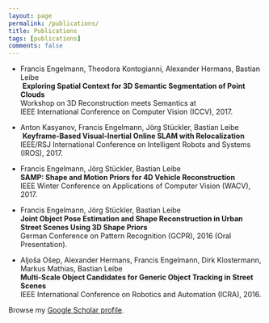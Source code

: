 ```yaml
---
layout: page
permalink: /publications/
title: Publications
tags: [publications]
comments: false
---
```


* Francis Engelmann, Theodora Kontogianni, Alexander Hermans, Bastian Leibe  
  __Exploring Spatial Context for 3D Semantic Segmentation of Point Clouds__  
  Workshop on 3D Reconstruction meets Semantics at  
  IEEE International Conference on Computer Vision (ICCV), 2017.

* Anton Kasyanov, Francis Engelmann, Jörg Stückler, Bastian Leibe  
  __Keyframe-Based Visual-Inertial Online SLAM with Relocalization__  
  IEEE/RSJ International Conference on Intelligent Robots and Systems (IROS), 2017.

* Francis Engelmann, Jörg Stückler, Bastian Leibe  
  __SAMP: Shape and Motion Priors for 4D Vehicle Reconstruction__  
  IEEE Winter Conference on Applications of Computer Vision (WACV), 2017.

* Francis Engelmann, Jörg Stückler, Bastian Leibe  
  __Joint Object Pose Estimation and Shape Reconstruction in Urban Street Scenes Using 3D Shape Priors__  
  German Conference on Pattern Recognition (GCPR), 2016 (Oral Presentation).

* Aljoša Ošep, Alexander Hermans, Francis Engelmann, Dirk Klostermann, Markus Mathias, Bastian Leibe  
  __Multi-Scale Object Candidates for Generic Object Tracking in Street Scenes__  
  IEEE International Conference on Robotics and Automation (ICRA), 2016.

Browse my <a href="https://scholar.google.com/citations?user=-xOsXi8AAAAJ" target="_blank">Google Scholar profile</a>.

